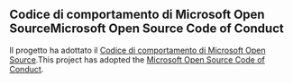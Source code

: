## <a name="microsoft-open-source-code-of-conduct"></a><span data-ttu-id="4960d-101">Codice di comportamento di Microsoft Open Source</span><span class="sxs-lookup"><span data-stu-id="4960d-101">Microsoft Open Source Code of Conduct</span></span>
<span data-ttu-id="4960d-102">Il progetto ha adottato il [Codice di comportamento di Microsoft Open Source](https://opensource.microsoft.com/codeofconduct/).</span><span class="sxs-lookup"><span data-stu-id="4960d-102">This project has adopted the [Microsoft Open Source Code of Conduct](https://opensource.microsoft.com/codeofconduct/).</span></span>
